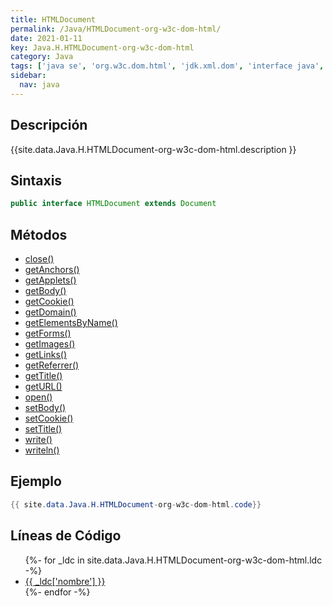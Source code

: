 ```yaml
---
title: HTMLDocument
permalink: /Java/HTMLDocument-org-w3c-dom-html/
date: 2021-01-11
key: Java.H.HTMLDocument-org-w3c-dom-html
category: Java
tags: ['java se', 'org.w3c.dom.html', 'jdk.xml.dom', 'interface java', 'Java 1.4', 'DOM Level 2']
sidebar: 
  nav: java
---
```


## Descripción
{{site.data.Java.H.HTMLDocument-org-w3c-dom-html.description }}

## Sintaxis
~~~java
public interface HTMLDocument extends Document
~~~

## Métodos
* [close()](/Java/HTMLDocument-org-w3c-dom-html/close)
* [getAnchors()](/Java/HTMLDocument-org-w3c-dom-html/getAnchors)
* [getApplets()](/Java/HTMLDocument-org-w3c-dom-html/getApplets)
* [getBody()](/Java/HTMLDocument-org-w3c-dom-html/getBody)
* [getCookie()](/Java/HTMLDocument-org-w3c-dom-html/getCookie)
* [getDomain()](/Java/HTMLDocument-org-w3c-dom-html/getDomain)
* [getElementsByName()](/Java/HTMLDocument-org-w3c-dom-html/getElementsByName)
* [getForms()](/Java/HTMLDocument-org-w3c-dom-html/getForms)
* [getImages()](/Java/HTMLDocument-org-w3c-dom-html/getImages)
* [getLinks()](/Java/HTMLDocument-org-w3c-dom-html/getLinks)
* [getReferrer()](/Java/HTMLDocument-org-w3c-dom-html/getReferrer)
* [getTitle()](/Java/HTMLDocument-org-w3c-dom-html/getTitle)
* [getURL()](/Java/HTMLDocument-org-w3c-dom-html/getURL)
* [open()](/Java/HTMLDocument-org-w3c-dom-html/open)
* [setBody()](/Java/HTMLDocument-org-w3c-dom-html/setBody)
* [setCookie()](/Java/HTMLDocument-org-w3c-dom-html/setCookie)
* [setTitle()](/Java/HTMLDocument-org-w3c-dom-html/setTitle)
* [write()](/Java/HTMLDocument-org-w3c-dom-html/write)
* [writeln()](/Java/HTMLDocument-org-w3c-dom-html/writeln)

## Ejemplo
~~~java
{{ site.data.Java.H.HTMLDocument-org-w3c-dom-html.code}}
~~~

## Líneas de Código
<ul>
{%- for _ldc in site.data.Java.H.HTMLDocument-org-w3c-dom-html.ldc -%}
   <li>
       <a href="{{_ldc['url'] }}">{{ _ldc['nombre'] }}</a>
   </li>
{%- endfor -%}
</ul>
